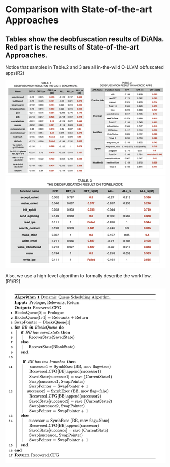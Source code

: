 # Comparison with State-of-the-art Approaches

## Tables show the deobfuscation results of DiANa. Red part is the results of State-of-the-art Approaches. 
Notice that samples in Table.2 and 3 are all in-the-wild O-LLVM obfuscated apps(R2)

![avatar](result/1.png)
![avatar](result/2.png)

Also, we use a high-level algorithm to formally describe the workflow.(R1/R2) 

![avatar](algorithm/chopped_symbolic_execution.png)

